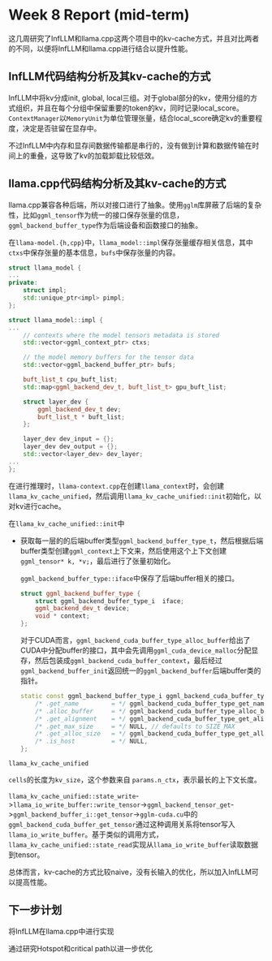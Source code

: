 # Week 8 Report (mid-term)

这几周研究了InfLLM和llama.cpp这两个项目中的kv-cache方式，并且对比两者的不同，以便将InfLLM和llama.cpp进行结合以提升性能。

## InfLLM代码结构分析及其kv-cache的方式

InfLLM中将kv分成init, global, local三组。对于global部分的kv，使用分组的方式组织，并且在每个分组中保留重要的token的kv，同时记录local_score。`ContextManager`以`MemoryUnit`为单位管理张量，结合local_score确定kv的重要程度，决定是否驻留在显存中。

不过InfLLM中内存和显存间数据传输都是串行的，没有做到计算和数据传输在时间上的重叠，这导致了kv的加载卸载比较低效。


## llama.cpp代码结构分析及其kv-cache的方式

llama.cpp兼容各种后端，所以对接口进行了抽象。使用`gglm`库屏蔽了后端的复杂性，比如`ggml_tensor`作为统一的接口保存张量的信息，`ggml_backend_buffer_type`作为后端设备和函数接口的抽象。


在`llama-model.{h,cpp}`中，`llama_model::impl`保存张量缓存相关信息，其中`ctxs`中保存张量的基本信息，`bufs`中保存张量的内容。
```C++
struct llama_model {
...
private:
    struct impl;
    std::unique_ptr<impl> pimpl;
};
```

```C++
struct llama_model::impl {
...
    // contexts where the model tensors metadata is stored
    std::vector<ggml_context_ptr> ctxs;

    // the model memory buffers for the tensor data
    std::vector<ggml_backend_buffer_ptr> bufs;

    buft_list_t cpu_buft_list;
    std::map<ggml_backend_dev_t, buft_list_t> gpu_buft_list;

    struct layer_dev {
        ggml_backend_dev_t dev;
        buft_list_t * buft_list;
    };

    layer_dev dev_input = {};
    layer_dev dev_output = {};
    std::vector<layer_dev> dev_layer;
...
};
```

在进行推理时，`llama-context.cpp`在创建`llama_context`时，会创建`llama_kv_cache_unified`，然后调用`llama_kv_cache_unified::init`初始化，以对kv进行cache。

在`llama_kv_cache_unified::init`中

- 获取每一层的的后端buffer类型`ggml_backend_buffer_type_t`，然后根据后端buffer类型创建`ggml_context`上下文来，然后使用这个上下文创建`ggml_tensor* k, *v;`，最后进行了张量初始化。

    `ggml_backend_buffer_type::iface`中保存了后端buffer相关的接口。
    ```C++
    struct ggml_backend_buffer_type {
        struct ggml_backend_buffer_type_i  iface;
        ggml_backend_dev_t device;
        void * context;
    };
    ```

    对于CUDA而言，`ggml_backend_cuda_buffer_type_alloc_buffer`给出了CUDA中分配buffer的接口，其中会先调用`ggml_cuda_device_malloc`分配显存，然后包装成`ggml_backend_cuda_buffer_context`，最后经过`ggml_backend_buffer_init`返回统一的`ggml_backend_buffer`后端buffer类的指针。

    ```C++
    static const ggml_backend_buffer_type_i ggml_backend_cuda_buffer_type_interface = {
        /* .get_name         = */ ggml_backend_cuda_buffer_type_get_name,
        /* .alloc_buffer     = */ ggml_backend_cuda_buffer_type_alloc_buffer,
        /* .get_alignment    = */ ggml_backend_cuda_buffer_type_get_alignment,
        /* .get_max_size     = */ NULL, // defaults to SIZE_MAX
        /* .get_alloc_size   = */ ggml_backend_cuda_buffer_type_get_alloc_size,
        /* .is_host          = */ NULL,
    };
    ```

`llama_kv_cache_unified`

`cells`的长度为`kv_size`，这个参数来自 `params.n_ctx`，表示最长的上下文长度。

`llama_kv_cache_unified::state_write`->`llama_io_write_buffer::write_tensor`->`ggml_backend_tensor_get`->`ggml_backend_buffer_i::get_tensor`->`gglm-cuda.cu`中的`ggml_backend_cuda_buffer_get_tensor`通过这种调用关系将tensor写入`llama_io_write_buffer`。基于类似的调用方式，`llama_kv_cache_unified::state_read`实现从`llama_io_write_buffer`读取数据到tensor。


总体而言，kv-cache的方式比较naive，没有长输入的优化，所以加入InfLLM可以提高性能。


## 下一步计划

将InfLLM在llama.cpp中进行实现

通过研究Hotspot和critical path以进一步优化
